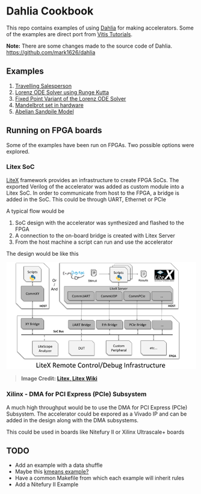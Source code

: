 # Dahlia Cookbook

This repo contains examples of using [Dahlia](https://github.com/cucapra/dahlia) for making accelerators. Some of the examples are direct port from [Vitis Tutorials](https://github.com/Xilinx/Vitis-Tutorials).

**Note:** There are some changes made to the source code of Dahlia. https://github.com/mark1626/dahlia

## Examples

1. [Travelling Salesperson](./travelling-salesperson/README.md)
2. [Lorenz ODE Solver using Runge Kutta](./lorenz/README.md)
3. [Fixed Point Variant of the Lorenz ODE Solver](./lorenz-fp/README.md)
4. [Mandelbrot set in hardware](./mandelbrot/README.md)
5. [Abelian Sandpile Model](./sandpile-stabilizer/README.md)

## Running on FPGA boards

Some of the examples have been run on FPGAs. Two possible options were explored.

### Litex SoC

[LiteX](https://github.com/enjoy-digital/litex/) framework provides an infrastructure to create FPGA SoCs. The exported Verilog of the accelerator was added as custom module into a Litex SoC. In order to communicate from host to the FPGA, a bridge is added in the SoC. This could be through UART, Ethernet or PCIe

A typical flow would be

1. SoC design with the accelerator was synthesized and flashed to the FPGA
2. A connection to the on-board bridge is created with Litex Server
3. From the host machine a script can run and use the accelerator

The design would be like this

![Litex](./assets/litex-Soc-infra.png)
> **Image Credit: [Litex, Litex Wiki](https://github.com/enjoy-digital/litex/wiki/Use-Host-Bridge-to-control-debug-a-SoC)**


### Xilinx - DMA for PCI Express (PCIe) Subsystem

A much high throughput would be to use the DMA for PCI Express (PCIe) Subsystem. The accelerator could be expored as a Vivado IP and can be added in the design along with the DMA subsystems.

This could be used in boards like Nitefury II or Xilinx Ultrascale+ boards

## TODO

- Add an example with a data shuffle
- Maybe this [kmeans example?](https://github.com/Xilinx/Vitis_Accel_Examples/blob/f61637e9263ecc1be3df34182ea6c53a0ca10447/demo/kmeans/src/krnl_kmeans.cpp)
- Have a common Makefile from which each example will inherit rules
- Add a Nitefury II Example
